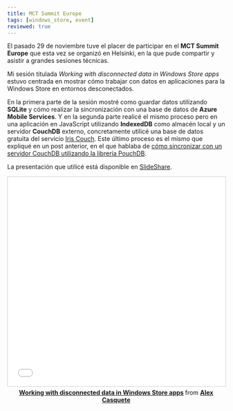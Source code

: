 ```yaml
---
title: MCT Summit Europe
tags: [windows_store, event]
reviewed: true
---
```

El pasado 29 de noviembre tuve el placer de participar en el **MCT Summit Europe** que esta vez se organizó en Helsinki, en la que pude compartir y asistir a grandes sesiones técnicas.

Mi sesión titulada _Working with disconnected data in Windows Store apps_ estuvo centrada en mostrar cómo trabajar con datos en aplicaciones para la Windows Store en entornos desconectados.

En la primera parte de la sesión mostré como guardar datos utilizando **SQLite** y cómo realizar la sincronización con una base de datos de **Azure Mobile Services**. Y en la segunda parte realicé el mismo proceso pero en una aplicación en JavaScript utilizando **IndexedDB** como almacén local y un servidor **CouchDB** externo, concretamente utilicé una base de datos gratuita del servicio [Iris Couch](http://iriscouch.com/). Este último proceso es el mismo que expliqué en un post anterior, en el que hablaba de [cómo sincronizar con un servidor CouchDB utilizando la librería PouchDB](/sincronizar-bases-de-datos-indexeddb-y-couchdb-con-pouchdb/).

La presentación que utilicé está disponible en [SlideShare](http://www.slideshare.net/alexcasquete/working-with-disconnected-data-in-windows-store-apps).

<div style="display:block; text-align:center">
<iframe src="//www.slideshare.net/slideshow/embed_code/key/lK4Jtv34gOH39Y" width="595" height="485" frameborder="0" marginwidth="0" marginheight="0" scrolling="no" style="border:1px solid #CCC; border-width:1px; margin-bottom:5px; max-width: 100%;" allowfullscreen> </iframe> 
<div style="margin-bottom:5px;"> <strong> <a href="//www.slideshare.net/alexcasquete/working-with-disconnected-data-in-windows-store-apps" title="Working with disconnected data in Windows Store apps" target="_blank">Working with disconnected data in Windows Store apps</a> </strong> from <strong><a href="https://www.slideshare.net/alexcasquete" target="_blank">Alex Casquete</a></strong> </div>
</div>

